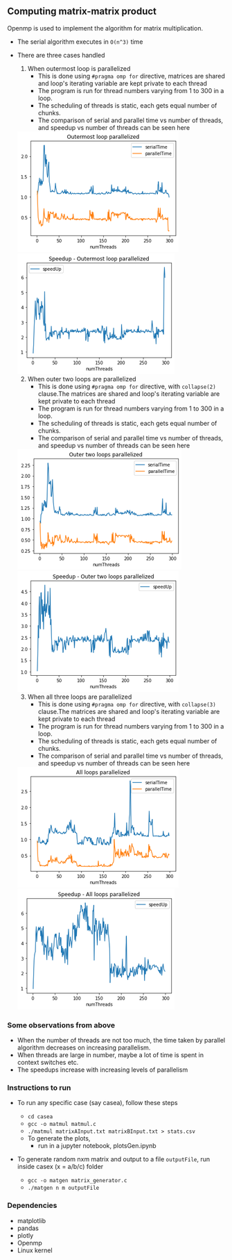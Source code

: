 ## Computing matrix-matrix product

Openmp is used to implement the algorithm for matrix multiplication.

- The serial algorithm executes in `O(n^3)` time
- There are three cases handled
    1. When outermost loop is parallelized
        - This is done using `#pragma omp for` directive, matrices are shared and loop's iterating variable are kept private to each thread
        - The program is run for thread numbers varying from 1 to 300 in a loop.
        - The scheduling of threads is static, each gets equal number of chunks.
        - The comparison of serial and parallel time vs number of threads, and speedup vs number of threads can be seen here
    
    <img src="./casea/comparison.png">
    <img src="./casea/speedup.png">

    2. When outer two loops are parallelized
        - This is done using `#pragma omp for` directive, with `collapse(2)` clause.The matrices are shared and loop's iterating variable are kept private to each thread
        - The program is run for thread numbers varying from 1 to 300 in a loop.
        - The scheduling of threads is static, each gets equal number of chunks.
        - The comparison of serial and parallel time vs number of threads, and speedup vs number of threads can be seen here
    
    <img src="./caseb/comparison.png">
    <img src="./caseb/speedup.png">

    3. When all three loops are parallelized
        - This is done using `#pragma omp for` directive, with `collapse(3)` clause.The matrices are shared and loop's iterating variable are kept private to each thread
        - The program is run for thread numbers varying from 1 to 300 in a loop.
        - The scheduling of threads is static, each gets equal number of chunks.
        - The comparison of serial and parallel time vs number of threads, and speedup vs number of threads can be seen here
    
    <img src="./casec/comparison.png">
    <img src="./casec/speedup.png">

### Some observations from above

- When the number of threads are not too much, the time taken by parallel algorithm decreases on increasing parallelism.
- When threads are large in number, maybe a lot of time is spent in context switches etc.
- The speedups increase with increasing levels of parallelism

### Instructions to run

- To run any specific case (say casea), follow these steps
    - `cd casea`
    - `gcc -o matmul matmul.c`
    - `./matmul matrixAInput.txt matrixBInput.txt > stats.csv`
    - To generate the plots,
        - run in a jupyter notebook, plotsGen.ipynb

- To generate random nxm matrix and output to a file `outputFile`, run inside casex (x = a/b/c) folder
    - `gcc -o matgen matrix_generator.c`
    - `./matgen n m outputFile`

### Dependencies

- matplotlib
- pandas
- plotly
- Openmp
- Linux kernel